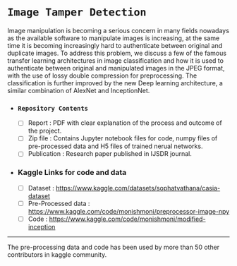# ```Image Tamper Detection```

  Image manipulation is becoming a serious concern in many fields nowadays as the available software to manipulate images is increasing, at the same time it is becoming increasingly hard to authenticate between original and duplicate images. To address this problem, we discuss a few of the famous transfer learning architectures in image classification and how it is used to authenticate between original and manipulated images in the JPEG format, with the use of lossy double compression for preprocessing. The classification is further improved by the new Deep learning architecture, a similar combination of AlexNet and InceptionNet.

- ### ```Repository Contents```
  - [ ] Report : PDF with clear explanation of the process and outcome of the project.
  - [ ] Zip file : Contains Jupyter notebook files for code, numpy files of pre-processed data and H5 files of trained nerual networks.
  - [ ] Publication : Research paper published in IJSDR journal.

- ### Kaggle Links for code and data
  - [ ] Dataset : https://www.kaggle.com/datasets/sophatvathana/casia-dataset
  - [ ] Pre-Processed data : https://www.kaggle.com/code/monishmoni/preprocessor-image-npy
  - [ ] Code : https://www.kaggle.com/code/monishmoni/modified-inception

---

The pre-processing data and code has been used by more than 50 other contributors in kaggle community.
